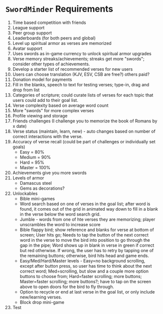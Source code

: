 # ``SwordMinder`` Requirements
1. Time based competition with friends
2. League support
3. Peer group support
4. Leaderboards (for both peers and global)
5. Level up spiritual armor as verses are memorized
6. Avatar support
7. Uses swords as in-game currency to unlock spiritual armor upgrades
8. Verse memory streaks/achievements; streaks get more "swords"; consider other types of achievements.
9. Develop a starter list of recommended verses for new users
10. Users can choose translation (KJV, ESV, CSB are free?) others paid?
11. Donation model for payments
12. Fill in the blanks, speech to text for testing verses; type-in, drag and drop from list
13. Categories of scripture; could curate lists of verses for each topic that users could add to their goal list.
14. Verse complexity based on average word count
15. More "swords" for more complex verses
16. Profile viewing and storage
17. Friends challenges (I challenge you to memorize the book of Romans by x date)
18. Verse status (maintain, learn, new) - auto changes based on number of correct interactions with the verse.
19. Accuracy of verse recall (could be part of challenges or individually set goals)
    - Easy = 80%
    - Medium = 90%
    - Hard = 95%
    - Master = 100%
20. Achievements give you more swords
21. Levels of armor
    - Damascus steel
    - Gems as decorations?
22. Unlockables
    - Bible mini-games
    - Word search based on one of verses in the goal list; after word is found, it comes out of the grid in animated way down to fill in a blank in the verse below the word search grid.
    - Jumble - words from one of hte verses they are memorizing; player unscrambles the word to increase score
    - Bible flappy bird; show reference and blanks for verse at bottom of screen; User hits go; Needs to tap the button of the next correct word in the verse to move the bird into position to go through the gap in the pipe; Word shows up in blank in verse in green if correct but red otherwise. If wrong, the user has to retry by tapping one of the remaining buttons; otherwise, bird hits head and game ends.
    - Easy/Med/Hard/Master levels - Easy=no background scrolling, except after button press, so user has time to think about the next correct word; Med=scrolling, but slow and a couple more option buttons to choose from; Hard=faster scrolling; more buttons; Master=faster scrolling; more buttons?; have to tap on the screen above to open doors for the bird to fly through.
    - Option to recycle or end at last verse in the goal list, or only include new/learning verses.
    - Block drop mini-game
23. Test

